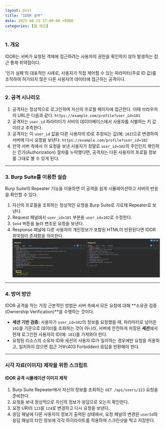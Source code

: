 ```yaml
---
layout: post
title: "IDOR 공부"
date: 2025-08-25 17:00:00 +0900
categories: [웹 해킹]
---
```


### 1. 개요

IDOR는 서버가 요청된 객체에 접근하려는 사용자의 권한을 확인하지 않아 발생하는 접근 통제 취약점이다.

'인가 실패'의 대표적인 사례로, 사용자가 직접 제어할 수 있는 파라미터(주로 ID 값)를 조작하여 허가되지 않은 다른 사용자의 데이터에 접근하는 공격이다.

---

### 2. 공격 시나리오

1.  공격자는 정상적으로 로그인하여 자신의 프로필 페이지에 접근한다. 이때 브라우저의 URL은 다음과 같다.
    `https://example.com/profile?user_id=101`
2.  공격자는 `user_id` 파라미터가 서버의 데이터베이스에서 사용자를 식별하는 키 값이라고 추측한다.
3.  공격자는 이 `user_id` 값을 다른 사용자의 ID로 추정되는 값(예: `102`)으로 변경하여 서버에 다시 요청을 보낸다.
    `https://example.com/profile?user_id=102`
4.  만약 서버 측에서 이 요청을 보낸 사용자가 정말로 `user_id=102`의 주인인지 확인하는 인가(Authorization) 절차를 누락했다면, 공격자는 다른 사용자의 프로필 정보를 그대로 볼 수 있게 된다.

---

### 3. Burp Suite를 이용한 실습

Burp Suite의 Repeater 기능을 이용하면 이 공격을 쉽게 시뮬레이션하고 서버의 반응을 확인할 수 있다.

1.  자신의 프로필을 조회하는 정상적인 요청을 Burp Suite로 가로채 Repeater로 보낸다.
2.  Request 패널에서 `user_id=101` 부분을 `user_id=102`로 수정한다.
3.  `Send` 버튼을 눌러 변조된 요청을 보낸다.
4.  Response 패널에 다른 사용자의 개인정보가 포함된 HTML이 반환된다면 IDOR 취약점이 존재함을 의미한다.
   ![IDOR](/assets/images/IDOR_1.png)

---

### 4. 방어 방안

IDOR 공격을 막는 가장 근본적인 방법은 서버 측에서 모든 요청에 대해 **소유권 검증(Ownership Verification)**을 수행하는 것이다.

*   **세션 기반 검증:** 사용자가 `user_id=102`의 정보를 요청했을 때, 파라미터로 넘어온 `102`를 기준으로 데이터를 조회하는 것이 아니라, 서버에 안전하게 저장된 **세션**에서 현재 로그인한 사용자의 ID(예: `101`)를 가져와야 한다.
*   요청된 리소스의 소유자 ID와 세션의 사용자 ID가 일치하는 경우에만 요청을 허용하고, 일치하지 않으면 접근 거부(403 Forbidden) 응답을 반환해야 한다.

<hr class="short-rule">




### 시각 자료(이미지) 제작을 위한 스크립트

#### **IDOR 공격 시뮬레이션 이미지 제작**

1.  Burp Suite Repeater에서 자신의 정보를 조회하는 `GET /api/users/123` 요청을 준비한다.
2.  요청을 보내 정상적으로 자신의 정보가 응답으로 오는지 확인한다.
3.  요청 URI의 `123`을 `124`로 변경하고 다시 요청을 보낸다.
4.  응답 패널에 다른 사용자의 정보가 출력된 상태에서, 요청 패널의 변경된 `userId`와 응답 패널의 타인 정보에 각각 하이라이트를 적용하여 스크린샷을 찍고 저장한다.
